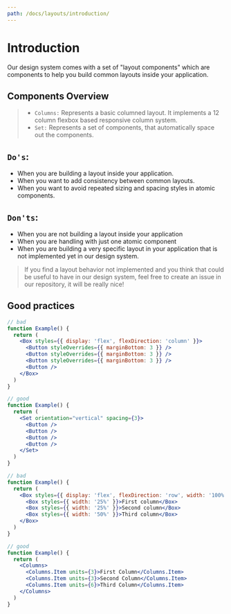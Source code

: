```yaml
---
path: /docs/layouts/introduction/
---
```


# Introduction

Our design system comes with a set of "layout components" which are components to help you build common layouts inside your application.

## Components Overview

<blockquote palette="primary">

- `Columns:` Represents a basic columned layout. It implements a 12 column flexbox based responsive column system.
- `Set:` Represents a set of components, that automatically space out the components.

</blockquote>

## `Do's`:

- When you are building a layout inside your application.
- When you want to add consistency between common layouts.
- When you want to avoid repeated sizing and spacing styles in atomic components.

## `Don'ts`:

- When you are not building a layout inside your application
- When you are handling with just one atomic component
- When you are building a very specific layout in your application that is not implemented yet in our design system.

<blockquote palette="primary">

If you find a layout behavior not implemented and you think that could be useful to have in our design system, feel free to create an issue in our repository, it will be really nice!

</blockquote>

## Good practices

```jsx static
// bad
function Example() {
  return (
    <Box styles={{ display: 'flex', flexDirection: 'column' }}>
      <Button styleOverrides={{ marginBottom: 3 }} />
      <Button styleOverrides={{ marginBottom: 3 }} />
      <Button styleOverrides={{ marginBottom: 3 }} />
      <Button />
    </Box>
  )
}

// good
function Example() {
  return (
    <Set orientation="vertical" spacing={3}>
      <Button />
      <Button />
      <Button />
      <Button />
    </Set>
  )
}

// bad
function Example() {
  return (
    <Box styles={{ display: 'flex', flexDirection: 'row', width: '100%' }}>
      <Box styles={{ width: '25%' }}>First column</Box>
      <Box styles={{ width: '25%' }}>Second column</Box>
      <Box styles={{ width: '50%' }}>Third column</Box>
    </Box>
  )
}

// good
function Example() {
  return (
    <Columns>
      <Columns.Item units={3}>First Column</Columns.Item>
      <Columns.Item units={3}>Second Column</Columns.Item>
      <Columns.Item units={6}>Third Column</Columns.Item>
    </Columns>
  )
}
```
